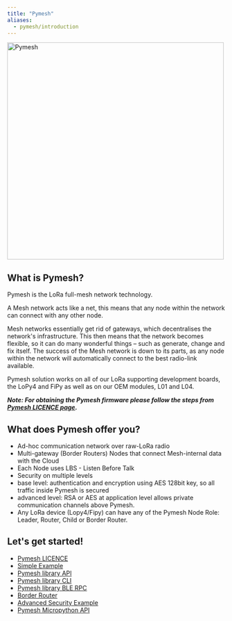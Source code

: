 ```yaml
---
title: "Pymesh"
aliases:
  - pymesh/introduction
---
```


<img src="/gitbook/assets/pymesh/pymesh_roles.png" alt="Pymesh" width="500"/>

## What is Pymesh?

Pymesh is the LoRa full-mesh network technology.

A Mesh network acts like a net, this means that any node within the network can connect with any other node.

Mesh networks essentially get rid of gateways, which decentralises the network's infrastructure. This then means that the network becomes flexible, so it can do many wonderful things – such as generate, change and fix itself. The success of the Mesh network is down to its parts, as any node within the network will automatically connect to the best radio-link available.

Pymesh solution works on all of our LoRa supporting development boards, the LoPy4 and FiPy as well as on our OEM modules, L01 and L04.

_**Note: For obtaining the Pymesh firmware please follow the steps from [Pymesh LICENCE page](/pymesh/licence).**_

## What does Pymesh offer you?

* Ad-hoc communication network over raw-LoRa radio
* Multi-gateway (Border Routers) Nodes that connect Mesh-internal data with the Cloud
* Each Node uses LBS - Listen Before Talk
* Security on multiple levels
 * base level: authentication and encryption using AES 128bit key, so all traffic inside Pymesh is secured
 * advanced level: RSA or AES at application level allows private communication channels above Pymesh.
* Any LoRa device (Lopy4/Fipy) can have any of the Pymesh Node Role: Leader, Router, Child or Border Router.

## Let's get started!

* [Pymesh LICENCE](/pymesh/licence)
* [Simple Example](/pymesh/simple-example)
* [Pymesh library API](/pymesh/lib-api)
* [Pymesh library CLI](/pymesh/lib-cli)
* [Pymesh library BLE RPC](/pymesh/lib-ble-rpc)
* [Border Router](/pymesh/pymesh-br)
* ​[Advanced Security Example](/pymesh/security)​
* [Pymesh Micropython API](/firmwareapi/pycom/network/lora/pymesh)
